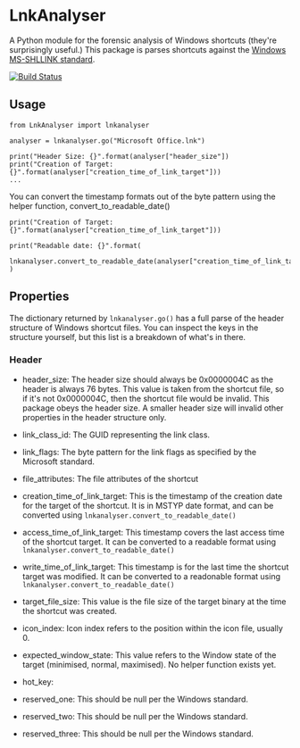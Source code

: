 # LnkAnalyser
A Python module for the forensic analysis of Windows shortcuts (they're surprisingly useful.) This package is parses
shortcuts against the [Windows MS-SHLLINK standard](https://winprotocoldoc.blob.core.windows.net/productionwindowsarchives/MS-SHLLINK/%5bMS-SHLLINK%5d.pdf]).

[![Build Status](https://travis-ci.com/mrajweir/LnkAnalyser.svg?branch=main)](https://travis-ci.com/github/mrajweir/LnkAnalyser)

## Usage

```
from LnkAnalyser import lnkanalyser

analyser = lnkanalyser.go("Microsoft Office.lnk")

print("Header Size: {}".format(analyser["header_size"])
print("Creation of Target: {}".format(analyser["creation_time_of_link_target"]))
...
```

You can convert the timestamp formats out of the byte pattern using the helper function, convert_to_readable_date()

```
print("Creation of Target: {}".format(analyser["creation_time_of_link_target"]))

print("Readable date: {}".format(
  lnkanalyser.convert_to_readable_date(analyser["creation_time_of_link_target"])
)
```

## Properties
The dictionary returned by ```lnkanalyser.go()``` has a full parse of the header structure of Windows shortcut files. You
can inspect the keys in the structure yourself, but this list is a breakdown of what's in there.

### Header
* header_size: The header size should always be 0x0000004C as the header is always 76 bytes. This value is taken from
  the shortcut file, so if it's not 0x0000004C, then the shortcut file would be invalid. This package obeys the header
  size. A smaller header size will invalid other properties in the header structure only.
* link_class_id: The GUID representing the link class.
* link_flags: The byte pattern for the link flags as specified by the Microsoft standard.
* file_attributes: The file attributes of the shortcut
* creation_time_of_link_target: This is the timestamp of the creation date for the target of the shortcut. It is in 
MSTYP date format, and can be converted using ```lnkanalyser.convert_to_readable_date()```

* access_time_of_link_target: This timestamp covers the last access time of the shortcut target. It can be converted to
  a readable format using ```lnkanalyser.convert_to_readable_date()```
* write_time_of_link_target: This timestamp is for the last time the shortcut target was modified. It can be converted
  to a readonable format using ```lnkanalyser.convert_to_readable_date()```
* target_file_size: This value is the file size of the target binary at the time the shortcut was created.
* icon_index: Icon index refers to the position within the icon file, usually 0.
* expected_window_state: This value refers to the Window state of the target (minimised, normal, maximised). No helper
  function exists yet.
* hot_key: 
* reserved_one: This should be null per the Windows standard.
* reserved_two: This should be null per the Windows standard.
* reserved_three: This should be null per the Windows standard.